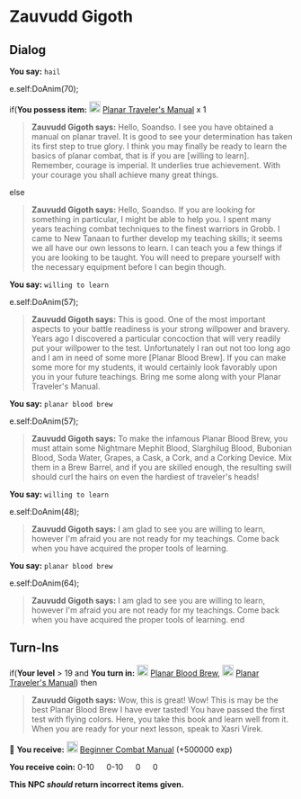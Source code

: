 # Zauvudd Gigoth


## Dialog

**You say:** `hail`



e.self:DoAnim(70);


if(**You possess item:**  <img style="background:url(/static/icons/blank_slot.gif);width:20px;height:20px;" src="/static/icons/item_1357.png" alt="" /> <a
                                href="/item/28745" data-url="28745" class="tooltip-link link">Planar Traveler's Manual</a> x 1



>**Zauvudd Gigoth says:** Hello, Soandso. I see you have obtained a manual on planar travel. It is good to see your determination has taken its first step to true glory. I think you may finally be ready to learn the basics of planar combat, that is if you are [willing to learn]. Remember, courage is imperial. It underlies true achievement. With your courage you shall achieve many great things.


else



>**Zauvudd Gigoth says:** Hello, Soandso. If you are looking for something in particular, I might be able to help you. I spent many years teaching combat techniques to the finest warriors in Grobb. I came to New Tanaan to further develop my teaching skills; it seems we all have our own lessons to learn. I can teach you a few things if you are looking to be taught. You will need to prepare yourself with the necessary equipment before I can begin though.


**You say:** `willing to learn`



e.self:DoAnim(57);


>**Zauvudd Gigoth says:** This is good. One of the most important aspects to your battle readiness is your strong willpower and bravery. Years ago I discovered a particular concoction that will very readily put your willpower to the test. Unfortunately I ran out not too long ago and I am in need of some more [Planar Blood Brew]. If you can make some more for my students, it would certainly look favorably upon you in your future teachings. Bring me some along with your Planar Traveler's Manual.

**You say:** `planar blood brew`



e.self:DoAnim(57);


>**Zauvudd Gigoth says:** To make the infamous Planar Blood Brew, you must attain some Nightmare Mephit Blood, Slarghilug Blood, Bubonian Blood, Soda Water, Grapes, a Cask, a Cork, and a Corking Device. Mix them in a Brew Barrel, and if you are skilled enough, the resulting swill should curl the hairs on even the hardiest of traveler's heads!

**You say:** `willing to learn`



e.self:DoAnim(48);


>**Zauvudd Gigoth says:** I am glad to see you are willing to learn, however I'm afraid you are not ready for my teachings. Come back when you have acquired the proper tools of learning.

**You say:** `planar blood brew`



e.self:DoAnim(64);


>**Zauvudd Gigoth says:** I am glad to see you are willing to learn, however I'm afraid you are not ready for my teachings. Come back when you have acquired the proper tools of learning.
end

## Turn-Ins



if(**Your level** > 19 and  **You turn in:** <img style="background:url(/static/icons/blank_slot.gif);width:20px;height:20px;" src="/static/icons/item_706.png" alt="" /> <a
                                href="/item/28787" data-url="28787" class="tooltip-link link">Planar Blood Brew</a>, <img style="background:url(/static/icons/blank_slot.gif);width:20px;height:20px;" src="/static/icons/item_1357.png" alt="" /> <a
                                href="/item/28745" data-url="28745" class="tooltip-link link">Planar Traveler's Manual</a>) then 


>**Zauvudd Gigoth says:** Wow, this is great! Wow! This is may be the best Planar Blood Brew I have ever tasted! You have passed the first test with flying colors. Here, you take this book and learn well from it. When you are ready for your next lesson, speak to Xasri Virek.





 &#127873; **You receive:**  <img style="background:url(/static/icons/blank_slot.gif);width:20px;height:20px;" src="/static/icons/item_778.png" alt="" /> <a
                                href="/item/28788" data-url="28788" class="tooltip-link link">Beginner Combat Manual</a> (+500000 exp)

**You receive coin:** 0-10 <img src='/static/icons/item_644.png' width='14' height='14'/> 0-10 <img src='/static/icons/item_645.png' width='14' height='14'/> 0 <img src='/static/icons/item_646.png' width='14' height='14'/> 0 <img src='/static/icons/item_647.png' width='14' height='14'/> 

**This NPC *should* return incorrect items given.**
